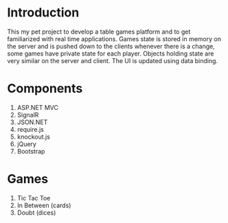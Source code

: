 # Introduction
This my pet project to develop a table games platform and to get familiarized with real time applications.
Games state is stored in memory on the server and is pushed down to the clients whenever there is a change, some games have private state for each player.
Objects holding state are very similar on the server and client. The UI is updated using data binding. 

# Components
1.	ASP.NET MVC
2.	SignalR
3.	JSON.NET
4.	require.js
5.  knockout.js
6.  jQuery
7.  Bootstrap

# Games
1. Tic Tac Toe
2. In Between (cards)
3. Doubt (dices)